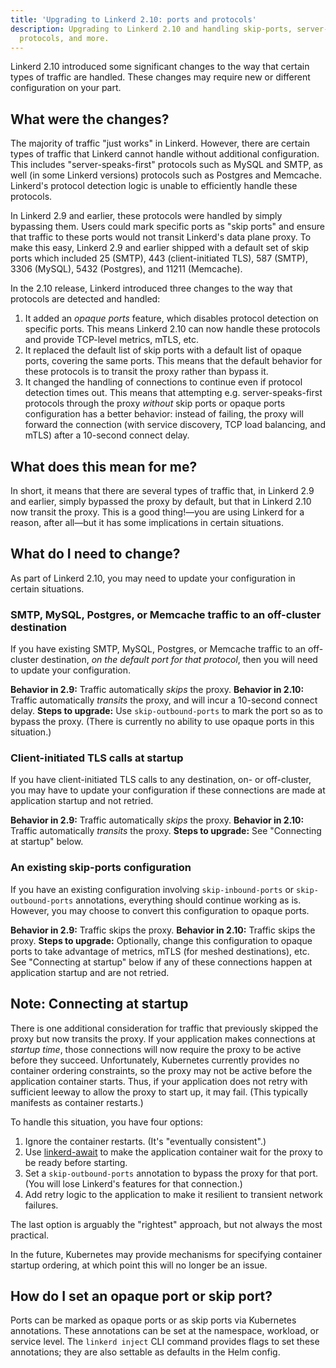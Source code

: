 ```yaml
---
title: 'Upgrading to Linkerd 2.10: ports and protocols'
description: Upgrading to Linkerd 2.10 and handling skip-ports, server-speaks-first
  protocols, and more.
---
```


Linkerd 2.10 introduced some significant changes to the way that certain types
of traffic are handled. These changes may require new or different
configuration on your part.

## What were the changes?

The majority of traffic "just works" in Linkerd. However, there are certain
types of traffic that Linkerd cannot handle without additional configuration.
This includes "server-speaks-first" protocols such as MySQL and SMTP, as well
(in some Linkerd versions) protocols such as Postgres and Memcache. Linkerd's
protocol detection logic is unable to efficiently handle these protocols.

In Linkerd 2.9 and earlier, these protocols were handled by simply bypassing
them. Users could mark specific ports as "skip ports" and ensure that traffic
to these ports would not transit Linkerd's data plane proxy. To make this easy,
Linkerd 2.9 and earlier shipped with a default set of skip ports which included
25 (SMTP), 443 (client-initiated TLS), 587 (SMTP), 3306 (MySQL), 5432
(Postgres), and 11211 (Memcache).

In the 2.10 release, Linkerd introduced three changes to the way that protocols
are detected and handled:

1. It added an _opaque ports_ feature, which disables protocol detection on
   specific ports. This means Linkerd 2.10 can now handle these protocols and
   provide TCP-level metrics, mTLS, etc.
2. It replaced the default list of skip ports with a default list of opaque
   ports, covering the same ports. This means that the default behavior for
   these protocols is to transit the proxy rather than bypass it.
3. It changed the handling of connections to continue even if protocol
   detection times out. This means that attempting e.g. server-speaks-first
   protocols through the proxy _without_ skip ports or opaque ports
   configuration has a better behavior: instead of failing, the proxy will
   forward the connection (with service discovery, TCP load balancing, and
   mTLS) after a 10-second connect delay.

## What does this mean for me?

In short, it means that there are several types of traffic that, in Linkerd 2.9
and earlier, simply bypassed the proxy by default, but that in Linkerd 2.10 now
transit the proxy. This is a good thing!—you are using Linkerd for a reason,
after all—but it has some implications in certain situations.

## What do I need to change?

As part of Linkerd 2.10, you may need to update your configuration in certain
situations.

### SMTP, MySQL, Postgres, or Memcache traffic to an off-cluster destination

If you have existing SMTP, MySQL, Postgres, or Memcache traffic to an
off-cluster destination, *on the default port for that protocol*, then you will
need to update your configuration.

**Behavior in 2.9:** Traffic automatically *skips* the proxy.
**Behavior in 2.10:** Traffic automatically *transits* the proxy, and will incur
a 10-second connect delay.
**Steps to upgrade:** Use `skip-outbound-ports` to mark the port so as to
bypass the proxy. (There is currently no ability to use opaque ports in this
situation.)

### Client-initiated TLS calls at startup

If you have client-initiated TLS calls to any destination, on- or off-cluster,
you may have to update your configuration if these connections are made at
application startup and not retried.

**Behavior in 2.9:** Traffic automatically *skips* the proxy.
**Behavior in 2.10:** Traffic automatically *transits* the proxy.
**Steps to upgrade:** See "Connecting at startup" below.

### An existing skip-ports configuration

If you have an existing configuration involving `skip-inbound-ports` or
`skip-outbound-ports` annotations, everything should continue working as is.
However, you may choose to convert this configuration to opaque ports.

**Behavior in 2.9:** Traffic skips the proxy.
**Behavior in 2.10:** Traffic skips the proxy.
**Steps to upgrade:** Optionally, change this configuration to opaque ports to
take advantage of metrics, mTLS (for meshed destinations), etc. See "Connecting
at startup" below if any of these connections happen at application startup and
are not retried.

## Note: Connecting at startup

There is one additional consideration for traffic that previously skipped the
proxy but now transits the proxy. If your application makes connections at
_startup time_, those connections will now require the proxy to be active
before they succeed. Unfortunately, Kubernetes currently provides no container
ordering constraints, so the proxy may not be active before the application
container starts. Thus, if your application does not retry with sufficient
leeway to allow the proxy to start up, it may fail. (This typically manifests
as container restarts.)

To handle this situation, you have four options:

1. Ignore the container restarts. (It's "eventually consistent".)
2. Use [linkerd-await](https://github.com/olix0r/linkerd-await) to make the
   application container wait for the proxy to be ready before starting.
3. Set a `skip-outbound-ports` annotation to bypass the proxy for that port.
   (You will lose Linkerd's features for that connection.)
4. Add retry logic to the application to make it resilient to transient network
   failures.

The last option is arguably the "rightest" approach, but not always the most
practical.

In the future, Kubernetes may provide mechanisms for specifying container
startup ordering, at which point this will no longer be an issue.

## How do I set an opaque port or skip port?

Ports can be marked as opaque ports or as skip ports via Kubernetes
annotations. These annotations can be set at the namespace, workload, or
service level. The `linkerd inject` CLI command provides flags to set these
annotations; they are also settable as defaults in the Helm config.
